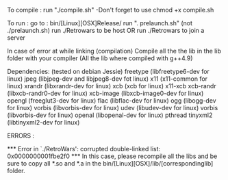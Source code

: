 To compile :
run "./compile.sh"
	-Don't forget to use chmod +x compile.sh

To run :
go to : bin/[Linux][OSX]Release/
run ". prelaunch.sh" (not ./prelaunch.sh)
run ./Retrowars <port> to be host
OR
run ./Retrowars <ip> <port> to join a server

In case of error at while linking (compilation)
Compile all the the lib in the lib folder with your compiler
(All the lib where compiled with g++4.9)

Dependencies: (tested on debian Jessie)
freetype (libfreetype6-dev for linux)
jpeg (libjpeg-dev and libjpeg8-dev fot linux)
x11 (x11-common for linux)
xrandr (libxrandr-dev for linux)
xcb	(xcb for linux)
x11-xcb
xcb-randr (libxcb-randr0-dev for linux)
xcb-image (libxcb-image0-dev for linux)
opengl (freeglut3-dev for linux)
flac (libflac-dev for linux)
ogg (libogg-dev for linux)
vorbis (libvorbis-dev for linux)
udev (libudev-dev for linux)
vorbis (libvorbis-dev for linux)
openal (libopenal-dev for linux)
pthread
tinyxml2 (libtinyxml2-dev for linux)

ERRORS :

*** Error in `./RetroWars': corrupted double-linked list: 0x0000000001fbe2f0 ***
In this case, please recompile all the libs and be sure to copy all *.so and *.a in the bin/[Linux][OSX]/lib/[correspondinglib] folder.

